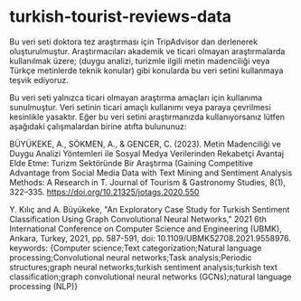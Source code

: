 # turkish-tourist-reviews-data
Bu veri seti doktora tez araştırması için TripAdvisor dan derlenerek oluşturulmuştur.
Araştırmacıları akademik ve ticari olmayan araştırmalarda kullanılmak üzere;
(duygu analizi, turizmle ilgili metin madenciliği veya Türkçe metinlerde teknik konular)
gibi konularda bu veri setini kullanmaya teşvik ediyoruz.

Bu veri seti yalnızca ticari olmayan araştırma amaçları için kullanıma sunulmuştur. Veri setinin ticari amaçlı kullanımı veya paraya çevrilmesi kesinlikle yasaktır.
Eğer bu veri setini araştırmanızda kullanıyorsanız lütfen aşağıdaki çalışmalardan birine atıfta bulununuz:

BÜYÜKEKE, A., SÖKMEN, A., & GENCER, C. (2023). Metin Madenciliği ve Duygu Analizi Yöntemleri ile Sosyal Medya Verilerinden Rekabetçi Avantaj Elde Etme: Turizm Sektöründe Bir Araştırma (Gaining Competitive Advantage from Social Media Data with Text Mining and Sentiment Analysis Methods: A Research in T. Journal of Tourism & Gastronomy Studies, 8(1), 322–335. https://doi.org/10.21325/jotags.2020.550

Y. Kılıç and A. Büyükeke, "An Exploratory Case Study for Turkish Sentiment Classification Using Graph Convolutional Neural Networks," 2021 6th International Conference on Computer Science and Engineering (UBMK), Ankara, Turkey, 2021, pp. 587-591, doi: 10.1109/UBMK52708.2021.9558976. keywords: {Computer science;Text categorization;Natural language processing;Convolutional neural networks;Task analysis;Periodic structures;graph neural networks;turkish sentiment analysis;turkish text classification;graph convolutional neural networks (GCNs);natural language processing (NLP)}
